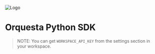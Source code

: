 ![Logo](https://my.orquesta.dev/assets/img/favicon.ico)

# Orquesta Python SDK
> NOTE: You can get `WORKSPACE_API_KEY` from the settings section in your workspace.